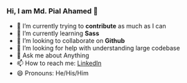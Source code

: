### Hi, I am Md. Pial Ahamed 👋


- 🔭 I’m currently trying to **contribute** as much as I can
- 🌱 I’m currently learning **Sass**
- 👯 I’m looking to collaborate on **Github**
- 🤔 I’m looking for help with understanding large codebase
- 💬 Ask me about Anything
- 📫 How to reach me: [LinkedIn](https://www.linkedin.com/in/mdpialahamed)
- 😄 Pronouns: He/His/Him

